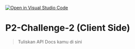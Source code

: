 [![Open in Visual Studio Code](https://classroom.github.com/assets/open-in-vscode-718a45dd9cf7e7f842a935f5ebbe5719a5e09af4491e668f4dbf3b35d5cca122.svg)](https://classroom.github.com/online_ide?assignment_repo_id=12746021&assignment_repo_type=AssignmentRepo)
# P2-Challenge-2 (Client Side)

> Tuliskan API Docs kamu di sini
